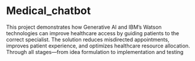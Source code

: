 # Medical_chatbot
This project demonstrates how Generative AI and IBM’s Watson technologies can improve  healthcare access by guiding patients to the correct specialist. The solution reduces  misdirected appointments, improves patient experience, and optimizes healthcare resource  allocation. Through all stages—from idea formulation to implementation and testing

